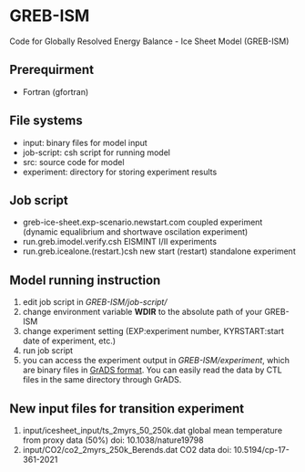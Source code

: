 # GREB-ISM
Code for Globally Resolved Energy Balance - Ice Sheet Model (GREB-ISM)

## Prerequirment
* Fortran (gfortran)

## File systems
* input: binary files for model input
* job-script: csh script for running model
* src: source code for model
* experiment: directory for storing experiment results

## Job script 
* greb-ice-sheet.exp-scenario.newstart.com     coupled experiment (dynamic equalibrium and shortwave oscilation experiment) 
* run.greb.imodel.verify.csh                   EISMINT I/II experiments
* run.greb.icealone.(restart.)csh              new start (restart) standalone experiment           

## Model running instruction
1. edit job script in *GREB-ISM/job-script/*
2. change environment variable **WDIR** to the absolute path of your GREB-ISM 
3. change experiment setting (EXP:experiment number, KYRSTART:start date of experiment, etc.)
4. run job script
5. you can access the experiment output in *GREB-ISM/experiment*, which are binary files in [GrADS format](http://cola.gmu.edu/grads/gadoc/aboutgriddeddata.html#structure). You can easily read the data by CTL files in the same directory through GrADS. 

## New input files for transition experiment
1. input/icesheet_input/ts_2myrs_50_250k.dat    global mean temperature from proxy data (50%)   doi: 10.1038/nature19798 
2. input/CO2/co2_2myrs_250k_Berends.dat         CO2 data                                        doi: 10.5194/cp-17-361-2021
